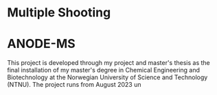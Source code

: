 # Multiple Shooting #

# ANODE-MS 
This project is developed through my project and master's thesis as the final installation of my master's degree in Chemical Engineering and Biotechnology at the Norwegian University of Science and Technology (NTNU). 
The project runs from August 2023 un